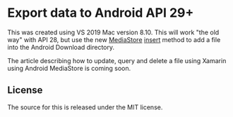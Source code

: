 # Export data to Android API 29+

This was created using VS 2019 Mac version 8.10. This will work "the old way" with API 28, but use the new [MediaStore](https://developer.android.google.cn/reference/android/provider/MediaStore.html) [insert](https://developer.android.google.cn/reference/android/content/ContentResolver#insert(android.net.Uri,%20android.content.ContentValues)) method to add a file into the Android Download directory.

The article describing how to update, query and delete a file using Xamarin using Android MediaStore is coming soon.


## License
The source for this is released under the MIT license. 

